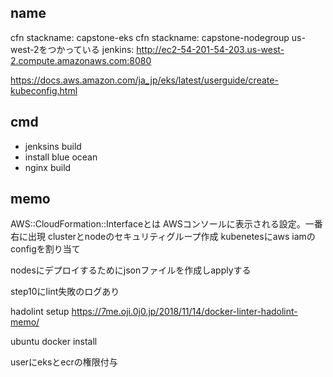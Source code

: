 ## name
cfn stackname: capstone-eks
cfn stackname: capstone-nodegroup
us-west-2をつかっている
jenkins: http://ec2-54-201-54-203.us-west-2.compute.amazonaws.com:8080

https://docs.aws.amazon.com/ja_jp/eks/latest/userguide/create-kubeconfig.html

## cmd
- jenksins build
- install blue ocean
- nginx build

## memo
AWS::CloudFormation::Interfaceとは
AWSコンソールに表示される設定。一番右に出現
clusterとnodeのセキュリティグループ作成
kubenetesにaws iamのconfigを割り当て

nodesにデプロイするためにjsonファイルを作成しapplyする

step10にlint失敗のログあり

hadolint setup
https://7me.oji.0j0.jp/2018/11/14/docker-linter-hadolint-memo/


ubuntu docker install

userにeksとecrの権限付与



